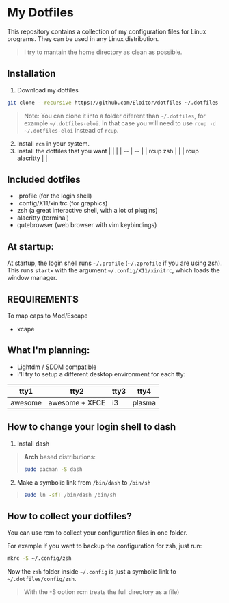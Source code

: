 # My Dotfiles

This repository contains a collection of my configuration files for Linux programs. They can be used in any Linux distribution.

>I try to mantain the home directory as clean as possible.

## Installation

1. Download my dotfiles
```bash
git clone --recursive https://github.com/Eloitor/dotfiles ~/.dotfiles
```
> Note: You can clone it into a folder diferent than `~/.dotfiles`, for example `~/.dotfiles-eloi`. In that case you will need to use `rcup -d ~/.dotfiles-eloi` instead of `rcup`.
2. Install `rcm` in your system.
3. Install the dotfiles that you want
|                |     |
| --             | --  |
| rcup zsh       | |
| rcup alacritty |     |

## Included dotfiles
   - .profile (for the login shell)
   - .config/X11/xinitrc (for graphics)
   - zsh (a great interactive shell, with a lot of plugins)
   - alacritty (terminal)
   - qutebrowser (web browser with vim keybindings)

## At startup:

At startup, the login shell runs `~/.profile` (`~/.zprofile` if you are using zsh). This runs `startx` with the argument `~/.config/X11/xinitrc`, which loads the window manager.

## REQUIREMENTS
To map caps to Mod/Escape
* xcape

## What I'm planning:
* Lightdm / SDDM compatible
* I'll try to setup a different desktop environment for each tty:

tty1 | tty2 | tty3 | tty4
---|--|--|--
awesome | awesome + XFCE | i3 | plasma

## How to change your login shell to dash
1. Install dash
>**Arch** based distributions:
>```bash
>sudo pacman -S dash
>```
2.  Make a symbolic link from `/bin/dash` to `/bin/sh`
> ```bash
> sudo ln -sfT /bin/dash /bin/sh
>```

## How to collect your dotfiles?

You can use rcm to collect your configuration files in one folder.

For example if you want to backup the configuration for zsh, just run:
```bash
mkrc -S ~/.config/zsh
```

Now the `zsh` folder inside `~/.config` is just a symbolic link to `~/.dotfiles/config/zsh`.

>With the -S option rcm treats the full directory as a file)
